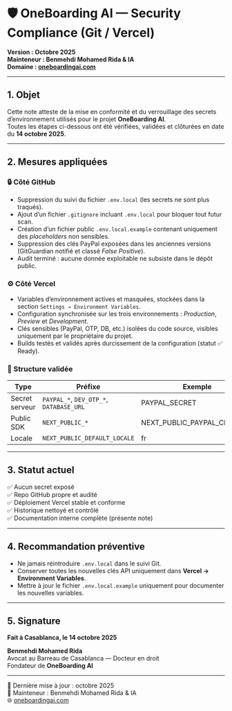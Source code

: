 # 🛡️ OneBoarding AI — Security Compliance (Git / Vercel)
**Version : Octobre 2025**  
**Mainteneur : Benmehdi Mohamed Rida & IA**  
**Domaine : [oneboardingai.com](https://oneboardingai.com)**  

---

## 1. Objet  
Cette note atteste de la mise en conformité et du verrouillage des secrets d’environnement utilisés pour le projet **OneBoarding AI**.  
Toutes les étapes ci-dessous ont été vérifiées, validées et clôturées en date du **14 octobre 2025**.

---

## 2. Mesures appliquées  

### 🔒 Côté GitHub  
- Suppression du suivi du fichier `.env.local` (les secrets ne sont plus traqués).  
- Ajout d’un fichier `.gitignore` incluant `.env.local` pour bloquer tout futur scan.  
- Création d’un fichier public `.env.local.example` contenant uniquement des *placeholders* non sensibles.  
- Suppression des clés PayPal exposées dans les anciennes versions (GitGuardian notifié et classé *False Positive*).  
- Audit terminé : aucune donnée exploitable ne subsiste dans le dépôt public.

### ⚙️ Côté Vercel  
- Variables d’environnement actives et masquées, stockées dans la section `Settings → Environment Variables`.  
- Configuration synchronisée sur les trois environnements : *Production*, *Preview* et *Development*.  
- Clés sensibles (PayPal, OTP, DB, etc.) isolées du code source, visibles uniquement par le propriétaire du projet.  
- Builds testés et validés après durcissement de la configuration (statut ✅ Ready).  

### 🧩 Structure validée  

| Type | Préfixe | Exemple | Côté |
|------|----------|----------|------|
| Secret serveur | `PAYPAL_*`, `DEV_OTP_*`, `DATABASE_URL` | PAYPAL_SECRET | Serveur |
| Public SDK | `NEXT_PUBLIC_*` | NEXT_PUBLIC_PAYPAL_CLIENT_ID | Client |
| Locale | `NEXT_PUBLIC_DEFAULT_LOCALE` | fr | Client |

---

## 3. Statut actuel  
✅ Aucun secret exposé  
✅ Repo GitHub propre et audité  
✅ Déploiement Vercel stable et conforme  
✅ Historique nettoyé et contrôlé  
✅ Documentation interne complète (présente note)  

---

## 4. Recommandation préventive  
- Ne jamais réintroduire `.env.local` dans le suivi Git.  
- Conserver toutes les nouvelles clés API uniquement dans **Vercel → Environment Variables**.  
- Mettre à jour le fichier `.env.local.example` uniquement pour documenter les nouvelles variables.  

---

## 5. Signature  
**Fait à Casablanca, le 14 octobre 2025**  

**Benmehdi Mohamed Rida**  
Avocat au Barreau de Casablanca — Docteur en droit  
Fondateur de **OneBoarding AI**  

---

📎 Dernière mise à jour : octobre 2025  
👤 Mainteneur : Benmehdi Mohamed Rida & IA  
🌐 [oneboardingai.com](https://oneboardingai.com)
